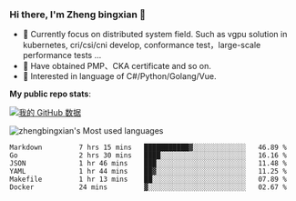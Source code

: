 ### Hi there, I'm Zheng bingxian  👋

* 📖  Currently focus on distributed system field. Such as vgpu solution in kubernetes, cri/csi/cni develop, conformance test，large-scale performance tests ...
* 🌱  Have obtained PMP、CKA certificate and so on.
* 👯  Interested in language of C#/Python/Golang/Vue.

**My public repo stats**:

[![我的 GitHub 数据](https://github-readme-stats.vercel.app/api?username=zhengbingxian&theme=merko)]()

![zhengbingxian's Most used languages](https://github-readme-stats.vercel.app/api/top-langs/?username=zhengbingxian&layout=compact&hide_border=true&langs_count=10)

<!--START_SECTION:waka-->

```text
Markdown         7 hrs 15 mins   ███████████▓░░░░░░░░░░░░░   46.89 %
Go               2 hrs 30 mins   ████░░░░░░░░░░░░░░░░░░░░░   16.16 %
JSON             1 hr 46 mins    ███░░░░░░░░░░░░░░░░░░░░░░   11.48 %
YAML             1 hr 44 mins    ██▓░░░░░░░░░░░░░░░░░░░░░░   11.25 %
Makefile         1 hr 13 mins    ██░░░░░░░░░░░░░░░░░░░░░░░   07.89 %
Docker           24 mins         ▓░░░░░░░░░░░░░░░░░░░░░░░░   02.67 %
```

<!--END_SECTION:waka-->
